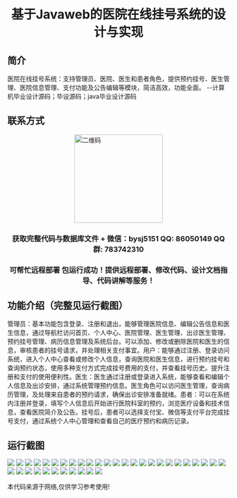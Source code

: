 <p><h1 align="center">基于Javaweb的医院在线挂号系统的设计与实现</h1></p>

## 简介
医院在线挂号系统：支持管理员、医院、医生和患者角色，提供预约挂号、医生管理、医院信息管理、支付功能及公告编辑等模块，简洁高效，功能全面。    --计算机毕业设计源码；毕设源码；java毕业设计源码


## 联系方式
<img src="https://bs-1329754181.cos.ap-shanghai.myqcloud.com/wx.jpg" alt="二维码" style="display: block; margin: 0 auto;" width="200px">
<p><h3 align="center">获取完整代码与数据库文件 + 微信：bysj5151 QQ: 86050149 QQ群: 783742310</h3></p>
<p><h3 align="center">可帮忙远程部署 包运行成功！提供远程部署、修改代码、设计文档指导、代码讲解等服务！</h3></p>

## 功能介绍（完整见运行截图）
管理员：基本功能包含登录、注册和退出，能够管理医院信息、编辑公告信息和医生信息，通过导航栏访问首页、个人中心、医院管理、医生管理、出诊医生管理、预约挂号管理、病历信息管理及系统后台。可以添加、修改或删除医院和医生的信息，审核患者的挂号请求，并处理相关支付事宜。用户：能够通过注册、登录访问系统，进入个人中心查看或修改个人信息，查询医院和医生信息，进行预约挂号和查询预约状态，使用多种支付方式完成挂号费用的支付，并查看挂号历史。提升注册和支付的使用便利性。医生：医生通过注册或登录进入系统，能够查看和编辑个人信息及出诊安排，通过系统管理预约信息。医生角色可以访问医生管理，查询病历管理，及处理来自患者的预约请求，确保出诊安排准备就绪。患者：可以在系统内注册并登录，填写个人信息后开始进行医院科室的预约，浏览医疗设备和技术信息，查看医院简介及公告。挂号后，患者可以选择支付宝、微信等支付平台完成挂号支付，通过系统个人中心管理和查看自己的医疗预约和病历记录。


## 运行截图
![](https://bs-1329754181.cos.ap-shanghai.myqcloud.com/ssm/HospitalOnlineRegistrationSystem/img/001.jpg)
![](https://bs-1329754181.cos.ap-shanghai.myqcloud.com/ssm/HospitalOnlineRegistrationSystem/img/002.jpg)
![](https://bs-1329754181.cos.ap-shanghai.myqcloud.com/ssm/HospitalOnlineRegistrationSystem/img/003.jpg)
![](https://bs-1329754181.cos.ap-shanghai.myqcloud.com/ssm/HospitalOnlineRegistrationSystem/img/004.jpg)
![](https://bs-1329754181.cos.ap-shanghai.myqcloud.com/ssm/HospitalOnlineRegistrationSystem/img/005.jpg)
![](https://bs-1329754181.cos.ap-shanghai.myqcloud.com/ssm/HospitalOnlineRegistrationSystem/img/006.jpg)
![](https://bs-1329754181.cos.ap-shanghai.myqcloud.com/ssm/HospitalOnlineRegistrationSystem/img/007.jpg)
![](https://bs-1329754181.cos.ap-shanghai.myqcloud.com/ssm/HospitalOnlineRegistrationSystem/img/008.jpg)
![](https://bs-1329754181.cos.ap-shanghai.myqcloud.com/ssm/HospitalOnlineRegistrationSystem/img/009.jpg)
![](https://bs-1329754181.cos.ap-shanghai.myqcloud.com/ssm/HospitalOnlineRegistrationSystem/img/010.jpg)
![](https://bs-1329754181.cos.ap-shanghai.myqcloud.com/ssm/HospitalOnlineRegistrationSystem/img/011.jpg)
![](https://bs-1329754181.cos.ap-shanghai.myqcloud.com/ssm/HospitalOnlineRegistrationSystem/img/012.jpg)
![](https://bs-1329754181.cos.ap-shanghai.myqcloud.com/ssm/HospitalOnlineRegistrationSystem/img/013.jpg)
![](https://bs-1329754181.cos.ap-shanghai.myqcloud.com/ssm/HospitalOnlineRegistrationSystem/img/014.jpg)
![](https://bs-1329754181.cos.ap-shanghai.myqcloud.com/ssm/HospitalOnlineRegistrationSystem/img/015.jpg)
![](https://bs-1329754181.cos.ap-shanghai.myqcloud.com/ssm/HospitalOnlineRegistrationSystem/img/016.jpg)
![](https://bs-1329754181.cos.ap-shanghai.myqcloud.com/ssm/HospitalOnlineRegistrationSystem/img/017.jpg)
![](https://bs-1329754181.cos.ap-shanghai.myqcloud.com/ssm/HospitalOnlineRegistrationSystem/img/018.jpg)
![](https://bs-1329754181.cos.ap-shanghai.myqcloud.com/ssm/HospitalOnlineRegistrationSystem/img/019.jpg)
![](https://bs-1329754181.cos.ap-shanghai.myqcloud.com/ssm/HospitalOnlineRegistrationSystem/img/020.jpg)
![](https://bs-1329754181.cos.ap-shanghai.myqcloud.com/ssm/HospitalOnlineRegistrationSystem/img/021.jpg)
![](https://bs-1329754181.cos.ap-shanghai.myqcloud.com/ssm/HospitalOnlineRegistrationSystem/img/022.jpg)
![](https://bs-1329754181.cos.ap-shanghai.myqcloud.com/ssm/HospitalOnlineRegistrationSystem/img/023.jpg)
![](https://bs-1329754181.cos.ap-shanghai.myqcloud.com/ssm/HospitalOnlineRegistrationSystem/img/024.jpg)
![](https://bs-1329754181.cos.ap-shanghai.myqcloud.com/ssm/HospitalOnlineRegistrationSystem/img/025.jpg)
![](https://bs-1329754181.cos.ap-shanghai.myqcloud.com/ssm/HospitalOnlineRegistrationSystem/img/026.jpg)
![](https://bs-1329754181.cos.ap-shanghai.myqcloud.com/ssm/HospitalOnlineRegistrationSystem/img/027.jpg)
![](https://bs-1329754181.cos.ap-shanghai.myqcloud.com/ssm/HospitalOnlineRegistrationSystem/img/028.jpg)
![](https://bs-1329754181.cos.ap-shanghai.myqcloud.com/ssm/HospitalOnlineRegistrationSystem/img/029.jpg)
![](https://bs-1329754181.cos.ap-shanghai.myqcloud.com/ssm/HospitalOnlineRegistrationSystem/img/030.jpg)
![](https://bs-1329754181.cos.ap-shanghai.myqcloud.com/ssm/HospitalOnlineRegistrationSystem/img/031.jpg)
![](https://bs-1329754181.cos.ap-shanghai.myqcloud.com/ssm/HospitalOnlineRegistrationSystem/img/032.jpg)
![](https://bs-1329754181.cos.ap-shanghai.myqcloud.com/ssm/HospitalOnlineRegistrationSystem/img/033.jpg)
![](https://bs-1329754181.cos.ap-shanghai.myqcloud.com/ssm/HospitalOnlineRegistrationSystem/img/034.jpg)
![](https://bs-1329754181.cos.ap-shanghai.myqcloud.com/ssm/HospitalOnlineRegistrationSystem/img/035.jpg)
![](https://bs-1329754181.cos.ap-shanghai.myqcloud.com/ssm/HospitalOnlineRegistrationSystem/img/036.jpg)

<p>本代码来源于网络,仅供学习参考使用!</p>
